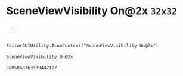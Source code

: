 # SceneViewVisibility On@2x `32x32`
<img src="/img/SceneViewVisibility%20On@2x.png" width=32 height=32>

``` CSharp
EditorGUIUtility.IconContent("SceneViewVisibility On@2x")
```
```
SceneViewVisibility On@2x
```
```
2805868763339442127
```
